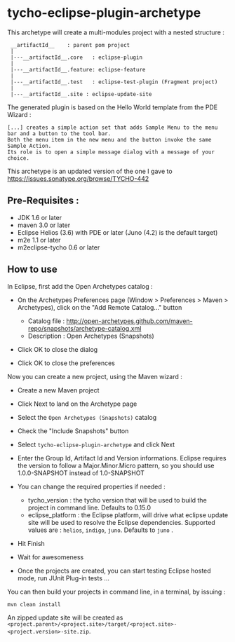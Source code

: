 tycho-eclipse-plugin-archetype
==============================

This archetype will create a multi-modules project with a nested structure :

     __artifactId__    : parent pom project
     |
     |---__artifactId__.core   : eclipse-plugin 
     |
     |---__artifactId__.feature: eclipse-feature 
     |
     |---__artifactId__.test   : eclipse-test-plugin (Fragment project)
     |
     |---__artifactId__.site : eclipse-update-site

The generated plugin is based on the Hello World template from the PDE Wizard :

    [...] creates a simple action set that adds Sample Menu to the menu bar and a button to the tool bar. 
    Both the menu item in the new menu and the button invoke the same Sample Action. 
    Its role is to open a simple message dialog with a message of your choice.

     
This archetype is an updated version of the one I gave to https://issues.sonatype.org/browse/TYCHO-442

Pre-Requisites :
-------------------

* JDK 1.6 or later
* maven 3.0 or later
* Eclipse Helios (3.6) with PDE or later (Juno (4.2) is the default target)
* m2e 1.1 or later
* m2eclipse-tycho 0.6 or later

How to use
-------------------

In Eclipse, first add the Open Archetypes catalog :

* On the Archetypes Preferences page (Window > Preferences > Maven > Archetypes), click on the "Add Remote Catalog..." button

    - Catalog file : http://open-archetypes.github.com/maven-repo/snapshots/archetype-catalog.xml
    - Description : Open Archetypes (Snapshots)

* Click OK to close the dialog
* Click OK to close the preferences

Now you can create a new project, using the Maven wizard :    

* Create a new Maven project
* Click Next to land on the Archetype page
* Select the `Open Archetypes (Snapshots)` catalog
* Check the "Include Snapshots" button
* Select `tycho-eclipse-plugin-archetype` and click Next
* Enter the Group Id, Artifact Id and Version informations. Eclipse requires the version to follow a Major.Minor.Micro pattern, so you should use 1.0.0-SNAPSHOT instead of 1.0-SNAPSHOT
* You can change the required properties if needed :

    - tycho_version : the tycho version that will be used to build the project in command line. Defaults to 0.15.0
    - eclipse_platform : the Eclipse platform, will drive what eclipse update site will be used to resolve the Eclipse dependencies.
    Supported values are : `helios`, `indigo`, `juno`. Defaults to `juno` .
* Hit Finish
* Wait for awesomeness
* Once the projects are created, you can start testing Eclipse hosted mode, run JUnit Plug-in tests ...

You can then build your projects in command line, in a terminal, by issuing :

    mvn clean install

An zipped update site will be created as `<project.parent>/<project.site>/target/<project.site>-<project.version>-site.zip`.